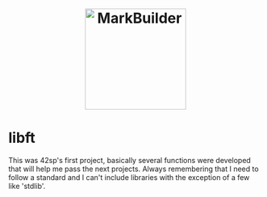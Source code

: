 <h1 align="center">
    <img alt="MarkBuilder" src="https://game.42sp.org.br/static/assets/achievements/libfte.png" width="200px" />
</h1>

# libft

This was 42sp's first project, basically several functions were developed that will help me pass the next projects. Always remembering that I need to follow a standard and I can't include libraries with the exception of a few like 'stdlib'.